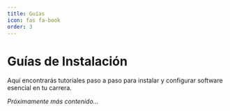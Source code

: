 ```yaml
---
title: Guías
icon: fas fa-book
order: 3
---
```


# Guías de Instalación

Aquí encontrarás tutoriales paso a paso para instalar y configurar software esencial en tu carrera.

*Próximamente más contenido...*